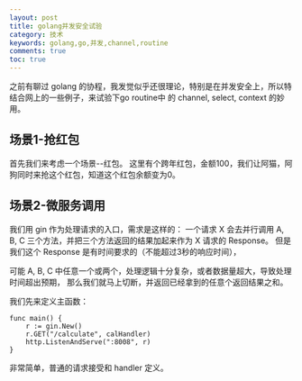 ```yaml
---
layout: post
title: golang并发安全试验
category: 技术
keywords: golang,go,并发,channel,routine
comments: true
toc: true
---
```


之前有聊过 golang 的协程，我发觉似乎还很理论，特别是在并发安全上，所以特结合网上的一些例子，来试验下go routine中 的 channel, select, context 的妙用。

## 场景1-抢红包
首先我们来考虑一个场景--红包。
这里有个跨年红包，金额100，我们让阿猫，阿狗同时来抢这个红包，知道这个红包余额变为0。


## 场景2-微服务调用
我们用 gin 作为处理请求的入口，需求是这样的：
一个请求 X 会去并行调用 A, B, C 三个方法，并把三个方法返回的结果加起来作为 X 请求的 Response。
但是我们这个 Response 是有时间要求的（不能超过3秒的响应时间），

可能 A, B, C 中任意一个或两个，处理逻辑十分复杂，或者数据量超大，导致处理时间超出预期，
那么我们就马上切断，并返回已经拿到的任意个返回结果之和。

我们先来定义主函数：
```
func main() {
	r := gin.New()
	r.GET("/calculate", calHandler)
	http.ListenAndServe(":8008", r)
}
```
非常简单，普通的请求接受和 handler 定义。